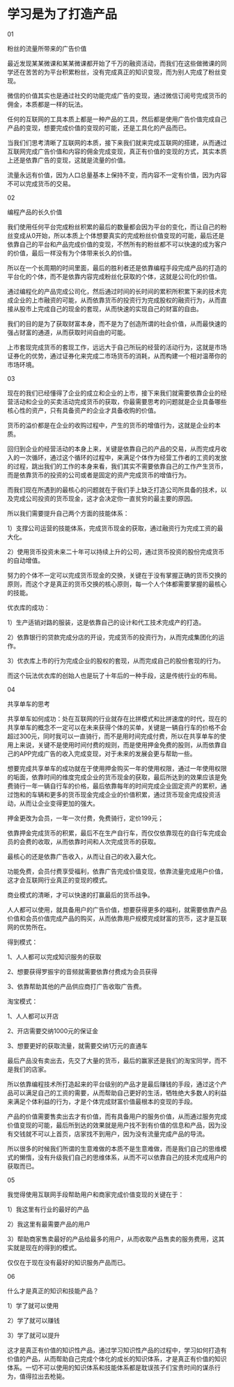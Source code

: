 # 学习是为了打造产品

01

粉丝的流量所带来的广告价值

最近发现某某微课和某某微课都开始了千万的融资活动，而我们在这些做微课的同学还在苦苦的为平台积累粉丝，没有完成真正的知识变现，而为别人完成了粉丝变现。

微信的价值其实也是通过社交的功能完成广告的变现，通过微信订阅号完成货币的佣金，本质都是一样的玩法。

任何的互联网的工具本质上都是一种产品的工具，然后都是使用广告价值完成自己产品的变现，想要完成价值的变现的可能，还是工具化的产品而已。

当我们们思考清晰了互联网的本质，接下来我们就来完成互联网的搭建，从而通过互联网完成广告价值和内容的佣金完成变现，真正有价值的变现的方式，其实本质上还是依靠广告的变现，这就是流量的价值。

流量永远有价值，因为人口总量基本上保持不变，而内容不一定有价值，因为内容不可以完成货币的交易。

02

编程产品的长久价值

我们使用任何平台完成粉丝积累的最后的数量都会因为平台的变化，而让自己的粉丝变成从0开始，所以本质上个体想要真实的完成粉丝价值变现的可能，最后还是依靠自己的平台和产品完成价值的变现，不然所有的粉丝都不可以快速的成为客户的价值，最后一样没有为个体带来长久的价值。

所以在一个长周期的时间里面，最后的胜利者还是依靠编程手段完成产品的打造的平台化的个体，而不是依靠内容完成粉丝化获取的个体，这就是公司化的价值。

通过编程化的产品完成公司化，然后通过时间的长时间的累积所积累下来的技术完成企业的上市融资的可能，从而依靠货币的投资行为完成股权的融资行为，从而直接从股市上完成自己的现金的套现，从而快速的实现自己的财富的自由。

我们的目的是为了获取财富本身，而不是为了创造所谓的社会价值，从而最快速的强占财富的通道，从而获取时间自由的可能。

上市套现完成货币的套现工作，远远大于自己所玩的经营的活动行为，这就是市场证券化的优势，通过证券化来完成二市场货币的消耗，从而构建一个相对温蒂你的市场环境。

03

现在的我们已经懂得了企业的成立和企业的上市，接下来我们就需要依靠企业的经营活动和企业的买卖活动完成货币的获取，你最需要思考的问题就是企业具备哪些核心性的资产，只有具备资产的企业才具备收购的价值。

货币的溢价都是在企业的收购过程中，产生的货币的增值行为，这就是企业的本质。

回归到企业的经营活动的本身上来，关键是依靠自己的产品的交易，从而完成月收入的一次循环，通过这个循环的过程中，来满足个体作为经营工作者的工资的发放的过程，跳出我们的工作的本身来看，我们其实不需要依靠自己的工作产生货币，而是依靠货币的投资的公司或者是固定的资产完成货币的增值行为。

而我们现在所遇到的最核心的问题就在于我们手上缺乏打造公司所具备的技术，以及完成公司投资的货币现金，这才会决定你一直贫穷的最主要的原因。

所以我们需要提升自己两个方面的技能体系：

1）支撑公司运营的技能体系，完成货币现金的获取，通过融资行为完成工资的最大化。

2）使用货币投资未来二十年可以持续上升的公司，通过货币投资的股份完成货币的自动增值。

努力的个体不一定可以完成货币现金的交换，关键在于没有掌握正确的货币交换的原则，而这个才是真正的货币交换的核心原则，每一个人个体都需要掌握的最核心的技能。

优衣库的成功：

1）生产适销对路的服装，这是依靠自己的设计和代工技术完成产的打造。

2）依靠银行的贷款完成分店的开设，完成货币的投资行为，从而完成集团化的运作。

3）优衣库上市的行为完成企业的股权的套现，从而完成自己的股份套现的行为。

而这个玩法优衣库的创始人也是玩了十年后的一种手段，这是传统行业的布局。

04

共享单车的思考

共享单车如何成功：处在互联网的行业就存在比拼模式和比拼速度的时代，现在的共享单车的概念不一定可以在未来获得个体的买单，关键是一辆自行车的价格不会超过300元，同时我可以一直骑行，而不是用时间完成付费，所以在共享单车的使用上来说，关键不是使用时间付费的规则，而是使用押金免费的股则，从而依靠自己的APP完成广告的收入完成变现，对于未来的发展会更与帮助一些。

想要完成共享单车的成功就在于使用押金购买一年的使用权限，通过一年使用权限的垢面，依靠时间的维度完成企业的货币现金的获取，最后所达到的效果应该是免费骑行一年一辆自行车的价格，最后依靠每年的时间完成企业固定资产的累积，通过饱和的车辆和更多的货币现金完成企业的价值积累，通过货币现金完成投资活动，从而让企业变得更加的强大。

押金更改为会员，一年一次付费，免费骑行，定价199元；

依靠押金完成货币的积累，最后不在生产自行车，而仅仅依靠现在的自行车完成会员的会费的收取，从而依靠时间和人次完成货币的获取。

最核心的还是依靠广告收入，从而让自己的收入最大化。

功能免费，会员付费享受福利，依靠广告完成价值变现，依靠流量完成用户价值，这才会互联网行业真正的变现的模式。

商业模式的清晰，才可以快速的打赢最后的货币战争。

人人都可以使用，就具备用户的广告价值，想要获得更多的福利，就需要依靠产品价值和会员价值完成产品的购买，从而依靠用户规模完成财富的货币，这才是互联网的优势所在。

得到模式：

1、人人都可以完成知识服务的获取

2、想要获得罗振宇的音频就需要依靠付费成为会员获得

3、依靠帮助其他的产品供应商打广告收取广告费。

淘宝模式：

1、人人都可以开店

2、开店需要交纳1000元的保证金

3、想要更好的获取流量，就需要交纳1万元的直通车

最后产品没有卖出去，先交了大量的货币，最后的赢家还是我们的淘宝同学，而不是我们的店家。

所以依靠编程技术所打造起来的平台级别的产品才是最后赚钱的手段，通过这个产品可以满足自己的工资的需要，从而帮助自己更好的生活，牺牲绝大多数人的利益来满足个体利益的行为，才是个体完成财富价值最根本的变现的手段。

产品的价值需要售卖出去才有价值，而有具备用户的服务价值，从而通过服务完成价值变现的可能，最后所到达的效果就是用户找不到有价值的信息和产品，因为没有交钱就不可以上首页，店家找不到用户，因为没有流量完成产品的导流。

所以很多的时候我们所谓的生意难做的本质不是生意难做，而是我们自己的思维模式的懒惰，没有升级我们自己的思维体系，从而不可以依靠自己的技术完成用户的获取而已。

05

我觉得使用互联网手段帮助用户和商家完成价值变现的关键在于：

1）我这里有行业的最好的产品

2）我这里有最需要产品的用户

3）帮助商家售卖最好的产品给最多的用户，从而收取产品售卖的服务费用，这其实就是现在的得到的模式。

仅仅在于现在没有最好的知识服务产品而已。

06

什么才是真正的知识和技能产品？

1）学了就可以使用

2）学了就可以赚钱

3）学了就可以提升

这才是真正有价值的知识性产品，通过学习知识性产品的过程中，学习如何打造有价值的产品，从而帮助自己完成个体化的成长的知识体系，才是真正有价值的知识体系。一切不可以使用的知识体系和技能体系都是耽误孩子们宝贵时间的谋杀行为，值得拉出去枪毙。
